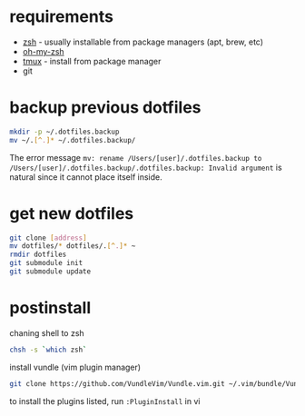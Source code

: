# requirements

- [zsh](http://www.zsh.org/) - usually installable from package managers (apt, brew, etc)
- [oh-my-zsh](http://ohmyz.sh/)
- [tmux](https://github.com/tmux/tmux/wiki) - install from package manager
- git

# backup previous dotfiles
```bash
mkdir -p ~/.dotfiles.backup
mv ~/.[^.]* ~/.dotfiles.backup/
```
The error message `mv: rename /Users/[user]/.dotfiles.backup to /Users/[user]/.dotfiles.backup/.dotfiles.backup: Invalid argument` is natural since it cannot place itself inside.

# get new dotfiles
```bash
git clone [address]
mv dotfiles/* dotfiles/.[^.]* ~
rmdir dotfiles
git submodule init
git submodule update
```
# postinstall

chaning shell to zsh
```bash
chsh -s `which zsh`
```

install vundle (vim plugin manager)
```bash
git clone https://github.com/VundleVim/Vundle.vim.git ~/.vim/bundle/Vundle.vim
```

to install the plugins listed, run `:PluginInstall` in vi
